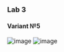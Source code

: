 ### Lab 3
#### Variant №5
![image](https://user-images.githubusercontent.com/33375292/134802483-08e3c3bd-5d80-43bb-94ba-9d7e822b0b63.png)
![image](https://user-images.githubusercontent.com/33375292/134802541-ac7f2888-3a19-4acf-a970-8eb8b653009a.png)
